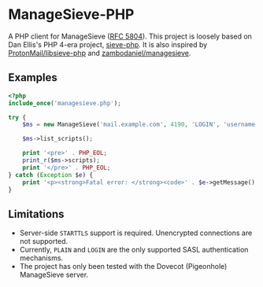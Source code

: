 # ManageSieve-PHP
A PHP client for ManageSieve ([RFC 5804](https://tools.ietf.org/html/rfc5804)). This project is loosely based on Dan Ellis's PHP 4-era project, [sieve-php](http://sieve-php.sourceforge.net/). It is also inspired by [ProtonMail/libsieve-php](https://github.com/ProtonMail/libsieve-php) and [zambodaniel/managesieve](https://github.com/zambodaniel/managesieve).

## Examples
```php
<?php
include_once('managesieve.php');

try {
	$ms = new ManageSieve('mail.example.com', 4190, 'LOGIN', 'username', 'password');

	$ms->list_scripts();

	print '<pre>' . PHP_EOL;
	print_r($ms->scripts);
	print '</pre>' . PHP_EOL;
} catch (Exception $e) {
	print '<p><strong>Fatal error: </strong><code>' . $e->getMessage() . '</code></p>' . PHP_EOL;
}
```

## Limitations
- Server-side `STARTTLS` support is required. Unencrypted connections are not supported.
- Currently, `PLAIN` and `LOGIN` are the only supported SASL authentication mechanisms.
- The project has only been tested with the Dovecot (Pigeonhole) ManageSieve server.
